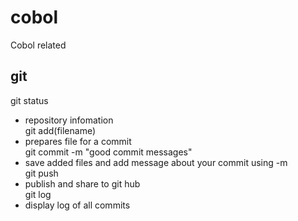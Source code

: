 # cobol
Cobol related

## git
git status<br>
- repository infomation <br>
git add(filename) <br>
- prepares file for a commit <br>
git commit -m "good commit messages"<br>
- save added files and add message about your commit using -m <br>
git push <br>
- publish and share to git hub <br>
git log <br>
- display log of all commits <br>
